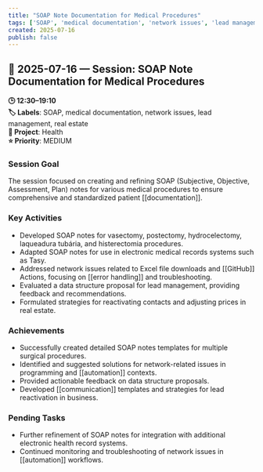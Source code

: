 ```yaml
---
title: "SOAP Note Documentation for Medical Procedures"
tags: ['SOAP', 'medical documentation', 'network issues', 'lead management', 'real estate']
created: 2025-07-16
publish: false
---
```


## 📅 2025-07-16 — Session: SOAP Note Documentation for Medical Procedures

**🕒 12:30–19:10**  
**🏷️ Labels**: SOAP, medical documentation, network issues, lead management, real estate  
**📂 Project**: Health  
**⭐ Priority**: MEDIUM  


### Session Goal
The session focused on creating and refining SOAP (Subjective, Objective, Assessment, Plan) notes for various medical procedures to ensure comprehensive and standardized patient [[documentation]].

### Key Activities
- Developed SOAP notes for vasectomy, postectomy, hydrocelectomy, laqueadura tubária, and histerectomia procedures.
- Adapted SOAP notes for use in electronic medical records systems such as Tasy.
- Addressed network issues related to Excel file downloads and [[GitHub]] Actions, focusing on [[error handling]] and troubleshooting.
- Evaluated a data structure proposal for lead management, providing feedback and recommendations.
- Formulated strategies for reactivating contacts and adjusting prices in real estate.

### Achievements
- Successfully created detailed SOAP notes templates for multiple surgical procedures.
- Identified and suggested solutions for network-related issues in programming and [[automation]] contexts.
- Provided actionable feedback on data structure proposals.
- Developed [[communication]] templates and strategies for lead reactivation in business.

### Pending Tasks
- Further refinement of SOAP notes for integration with additional electronic health record systems.
- Continued monitoring and troubleshooting of network issues in [[automation]] workflows.
